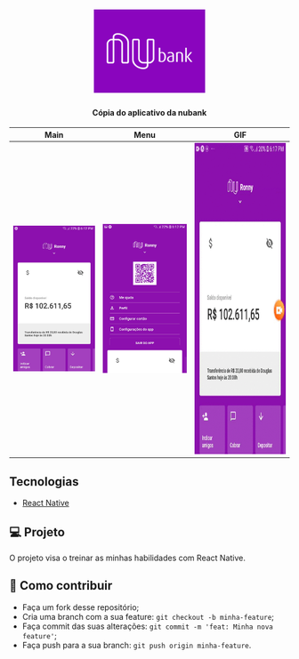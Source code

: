 <h1 align="center">
    <img alt="Nubank" title="nubank" src="nubank/.github/logo.png" width="200px" />
</h1>

<h4 align="center">
  Cópia do aplicativo da nubank
</h4>

| Main                          | Menu                          | GIF                                                              |
| ----------------------------- | ----------------------------- | ---------------------------------------------------------------- |
| ![](nubank/.github/main.jpeg) | ![](nubank/.github/menu.jpeg) | <img src="nubank/.github/nubank.gif" width="700" height="560" /> |

## Tecnologias

- [React Native](https://facebook.github.io/react-native/)

## 💻 Projeto

O projeto visa o treinar as minhas habilidades com React Native.

## 🤔 Como contribuir

- Faça um fork desse repositório;
- Cria uma branch com a sua feature: `git checkout -b minha-feature`;
- Faça commit das suas alterações: `git commit -m 'feat: Minha nova feature'`;
- Faça push para a sua branch: `git push origin minha-feature`.
